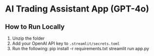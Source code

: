 # AI Trading Assistant App (GPT-4o)

## How to Run Locally

1. Unzip the folder
2. Add your OpenAI API key to `.streamlit/secrets.toml`
3. Run the following:
   pip install -r requirements.txt
   streamlit run app.py
